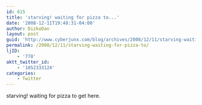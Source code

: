 ```yaml
---
id: 615
title: 'starving! waiting for pizza to...'
date: '2008-12-11T19:48:31-04:00'
author: DizkoDan
layout: post
guid: 'http://www.cyberjunx.com/blog/archives/2008/12/11/starving-waiting-for-pizza-to/'
permalink: /2008/12/11/starving-waiting-for-pizza-to/
ljID:
    - '778'
aktt_twitter_id:
    - '1052333124'
categories:
    - Twitter
---
```


starving! waiting for pizza to get here.